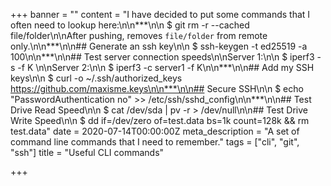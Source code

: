 +++
banner = ""
content = "I have decided to put some commands that I often need to lookup here:\n\n***\n\n    $ git rm -r --cached file/folder\n\nAfter pushing, removes `file/folder` from remote only.\n\n***\n\n## Generate an ssh key\n\n    $ ssh-keygen -t ed25519 -a 100\n\n***\n\n## Test server connection speeds\n\nServer 1:\n\n    $ iperf3 -s -f K \n\nServer 2:\n\n    $ iperf3 -c server1 -f K\n\n***\n\n## Add my SSH keys\n\n    $ curl -o ~/.ssh/authorized_keys https://github.com/maxisme.keys\n\n***\n\n## Secure SSH\n\n    $ echo \"PasswordAuthentication no\" >> /etc/ssh/sshd_config\n\n***\n\n## Test Drive Read Speed\n\n    $ cat /dev/sda | pv -r > /dev/null\n\n## Test Drive Write Speed\n\n    $ dd if=/dev/zero of=test.data bs=1k count=128k && rm test.data"
date = 2020-07-14T00:00:00Z
meta_description = "A set of command line commands that I need to remember."
tags = ["cli", "git", "ssh"]
title = "Useful CLI commands"

+++
